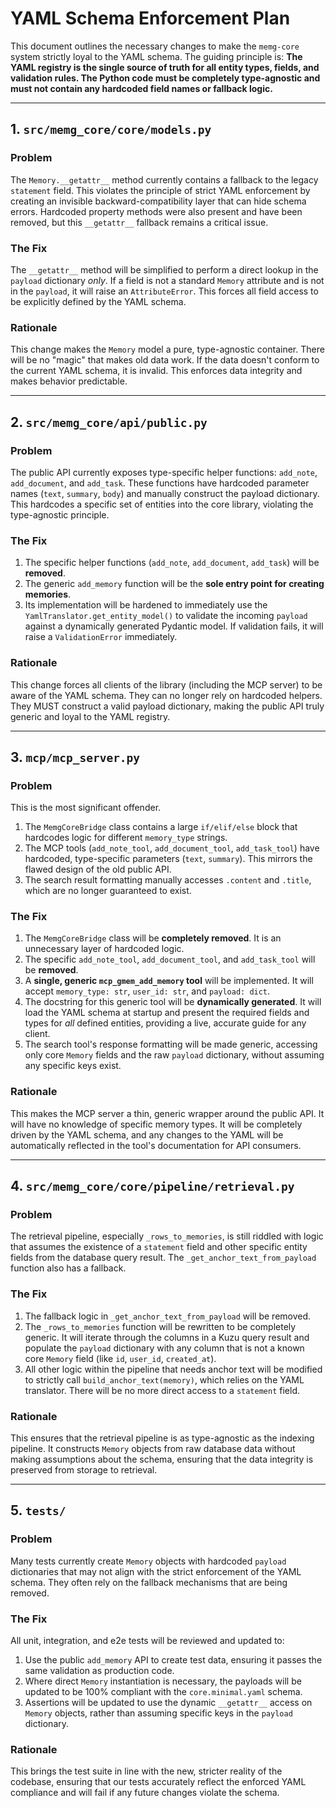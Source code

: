 # YAML Schema Enforcement Plan

This document outlines the necessary changes to make the `memg-core` system strictly loyal to the YAML schema. The guiding principle is: **The YAML registry is the single source of truth for all entity types, fields, and validation rules. The Python code must be completely type-agnostic and must not contain any hardcoded field names or fallback logic.**

---

## 1. `src/memg_core/core/models.py`

### Problem
The `Memory.__getattr__` method currently contains a fallback to the legacy `statement` field. This violates the principle of strict YAML enforcement by creating an invisible backward-compatibility layer that can hide schema errors. Hardcoded property methods were also present and have been removed, but this `__getattr__` fallback remains a critical issue.

### The Fix
The `__getattr__` method will be simplified to perform a direct lookup in the `payload` dictionary *only*. If a field is not a standard `Memory` attribute and is not in the `payload`, it will raise an `AttributeError`. This forces all field access to be explicitly defined by the YAML schema.

### Rationale
This change makes the `Memory` model a pure, type-agnostic container. There will be no "magic" that makes old data work. If the data doesn't conform to the current YAML schema, it is invalid. This enforces data integrity and makes behavior predictable.

---

## 2. `src/memg_core/api/public.py`

### Problem
The public API currently exposes type-specific helper functions: `add_note`, `add_document`, and `add_task`. These functions have hardcoded parameter names (`text`, `summary`, `body`) and manually construct the payload dictionary. This hardcodes a specific set of entities into the core library, violating the type-agnostic principle.

### The Fix
1.  The specific helper functions (`add_note`, `add_document`, `add_task`) will be **removed**.
2.  The generic `add_memory` function will be the **sole entry point for creating memories**.
3.  Its implementation will be hardened to immediately use the `YamlTranslator.get_entity_model()` to validate the incoming `payload` against a dynamically generated Pydantic model. If validation fails, it will raise a `ValidationError` immediately.

### Rationale
This change forces all clients of the library (including the MCP server) to be aware of the YAML schema. They can no longer rely on hardcoded helpers. They MUST construct a valid payload dictionary, making the public API truly generic and loyal to the YAML registry.

---

## 3. `mcp/mcp_server.py`

### Problem
This is the most significant offender.
1.  The `MemgCoreBridge` class contains a large `if/elif/else` block that hardcodes logic for different `memory_type` strings.
2.  The MCP tools (`add_note_tool`, `add_document_tool`, `add_task_tool`) have hardcoded, type-specific parameters (`text`, `summary`). This mirrors the flawed design of the old public API.
3.  The search result formatting manually accesses `.content` and `.title`, which are no longer guaranteed to exist.

### The Fix
1.  The `MemgCoreBridge` class will be **completely removed**. It is an unnecessary layer of hardcoded logic.
2.  The specific `add_note_tool`, `add_document_tool`, and `add_task_tool` will be **removed**.
3.  A **single, generic `mcp_gmem_add_memory` tool** will be implemented. It will accept `memory_type: str`, `user_id: str`, and `payload: dict`.
4.  The docstring for this generic tool will be **dynamically generated**. It will load the YAML schema at startup and present the required fields and types for *all* defined entities, providing a live, accurate guide for any client.
5.  The search tool's response formatting will be made generic, accessing only core `Memory` fields and the raw `payload` dictionary, without assuming any specific keys exist.

### Rationale
This makes the MCP server a thin, generic wrapper around the public API. It will have no knowledge of specific memory types. It will be completely driven by the YAML schema, and any changes to the YAML will be automatically reflected in the tool's documentation for API consumers.

---

## 4. `src/memg_core/core/pipeline/retrieval.py`

### Problem
The retrieval pipeline, especially `_rows_to_memories`, is still riddled with logic that assumes the existence of a `statement` field and other specific entity fields from the database query result. The `_get_anchor_text_from_payload` function also has a fallback.

### The Fix
1.  The fallback logic in `_get_anchor_text_from_payload` will be removed.
2.  The `_rows_to_memories` function will be rewritten to be completely generic. It will iterate through the columns in a Kuzu query result and populate the `payload` dictionary with any column that is not a known core `Memory` field (like `id`, `user_id`, `created_at`).
3.  All other logic within the pipeline that needs anchor text will be modified to strictly call `build_anchor_text(memory)`, which relies on the YAML translator. There will be no more direct access to a `statement` field.

### Rationale
This ensures that the retrieval pipeline is as type-agnostic as the indexing pipeline. It constructs `Memory` objects from raw database data without making assumptions about the schema, ensuring that the data integrity is preserved from storage to retrieval.

---

## 5. `tests/`

### Problem
Many tests currently create `Memory` objects with hardcoded `payload` dictionaries that may not align with the strict enforcement of the YAML schema. They often rely on the fallback mechanisms that are being removed.

### The Fix
All unit, integration, and e2e tests will be reviewed and updated to:
1.  Use the public `add_memory` API to create test data, ensuring it passes the same validation as production code.
2.  Where direct `Memory` instantiation is necessary, the payloads will be updated to be 100% compliant with the `core.minimal.yaml` schema.
3.  Assertions will be updated to use the dynamic `__getattr__` access on `Memory` objects, rather than assuming specific keys in the `payload` dictionary.

### Rationale
This brings the test suite in line with the new, stricter reality of the codebase, ensuring that our tests accurately reflect the enforced YAML compliance and will fail if any future changes violate the schema.
